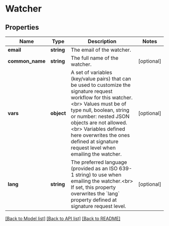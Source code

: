 # Watcher

## Properties
Name | Type | Description | Notes
------------ | ------------- | ------------- | -------------
**email** | **string** | The email of the watcher. | 
**common_name** | **string** | The full name of the watcher. | [optional] 
**vars** | **object** | A set of variables (key/value pairs) that can be used to customize the signature request workflow for this watcher.&lt;br&gt; Values must be of type null, boolean, string or number: nested JSON objects are not allowed.&lt;br&gt; Variables defined here overwrites the ones defined at signature request level when emailing the watcher. | [optional] 
**lang** | **string** | The preferred language (provided as an ISO 639-1 string) to use when emailing the watcher.&lt;br&gt; If set, this property overwrites the &#x60;lang&#x60; property defined at signature request level. | [optional] 

[[Back to Model list]](../../README.md#documentation-for-models) [[Back to API list]](../../README.md#documentation-for-api-endpoints) [[Back to README]](../../README.md)


